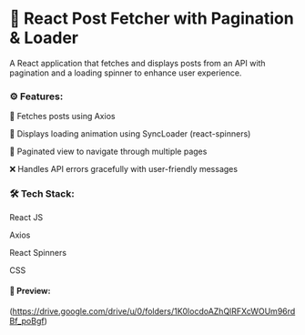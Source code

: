<h1>📄 React Post Fetcher with Pagination & Loader</h1>


A React application that fetches and displays posts from an API with pagination and a loading spinner to enhance user experience.

<h3>⚙️ Features:</h3>

📡 Fetches posts using Axios

🔄 Displays loading animation using SyncLoader (react-spinners)

📄 Paginated view to navigate through multiple pages

❌ Handles API errors gracefully with user-friendly messages

<h3>🛠️ Tech Stack:</h3>

React JS

Axios

React Spinners

CSS

<h4>📸 Preview:</h4>

(https://drive.google.com/drive/u/0/folders/1K0locdoAZhQlRFXcWOUm96rdBf_poBgf)
